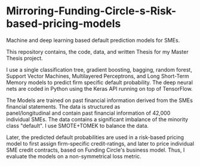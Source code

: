 # Mirroring-Funding-Circle-s-Risk-based-pricing-models
Machine and deep learning based default prediction models for SMEs. 

This repository contains, the code, data, and written Thesis for my Master Thesis project. 

I use a single classification tree, gradient boosting, bagging, random forest, Support Vector Machines, Multilayered Perceptrons, 
and Long Short-Term Memory models to predict firm specific default probability. The deep neural nets are coded in Python using 
the Keras API running on top of TensorFlow. 

The Models are trained on past financial information derived from the SMEs financial statements. The data is structured as  
panel/longitudinal and contain past financial information of 42,000 individual SMEs. 
The data contains a significant imbalance of the minority class "default". I use SMOTE+TOMEK to balance the data. 

Later, the predicted default probabilities are used in a risk-based pricing model to first assign firm-specific credit-ratings, and later
to price individual SME credit contracts, based on Funding Circle's business model. Thus, I evaluate the models on 
a non-symmetrical loss metric.  
